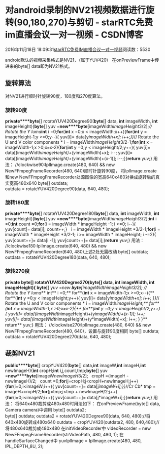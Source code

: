 # 对android录制的NV21视频数据进行旋转(90,180,270)与剪切 - starRTC免费im直播会议一对一视频 - CSDN博客
2016年11月18日 18:09:31[starRTC免费IM直播会议一对一视频](https://me.csdn.net/elesos)阅读数：5530

android默认的视频采集格式是NV21，（属于YUV420）
在onPreviewFrame中传进来的byte[] data即为NV21格式。
## 旋转算法
对NV21进行顺时针旋转90度，180度和270度算法。
### 旋转90度
**private****byte**[] rotateYUV420Degree90(**byte**[] data, **int** imageWidth, **int** imageHeight){**byte**[] yuv =**new****byte**[imageWidth*imageHeight*3/2];*// Rotate the Y luma***int** i =0;**for**(**int** x =0;x < imageWidth;x++){**for**(**int** y = imageHeight-1;y >=0;y--){
		            yuv[i]= data[y*imageWidth+x];
		            i++;}}*// Rotate the U and V color components *
		    i = imageWidth*imageHeight*3/2-1;**for**(**int** x = imageWidth-1;x >0;x=x-2){**for**(**int** y =0;y < imageHeight/2;y++){
		            yuv[i]= data[(imageWidth*imageHeight)+(y*imageWidth)+x];
		            i--;
		            yuv[i]= data[(imageWidth*imageHeight)+(y*imageWidth)+(x-1)];
		            i--;}}**return** yuv;}
用法：
//clockwise90:IplImage.create(480, 640) && new NewFFmpegFrameRecorder(480, 640)顺时针旋转90度，
将IplImage.create和new NewFFmpegFrameRecorder处源图像的宽高640x480对换成旋转后的真实宽高480x640
byte[] outdata;		
outdata = rotateYUV420Degree90(data, 640, 480);
### 旋转180度
**private****byte**[] rotateYUV420Degree180(**byte**[] data, **int** imageWidth, **int** imageHeight){**byte**[] yuv =**new****byte**[imageWidth*imageHeight*3/2];**int** i =0;**int** count =0;**for**(i = imageWidth * imageHeight -1; i >=0; i--){
				yuv[count]= data[i];
				count++;}
 
			i = imageWidth * imageHeight *3/2-1;**for**(i = imageWidth * imageHeight *3/2-1; i >= imageWidth
					* imageHeight; i -=2){
				yuv[count++]= data[i -1];
				yuv[count++]= data[i];}**return** yuv;}
用法：
//clockwise180:IplImage.create(640, 480) && new NewFFmpegFrameRecorder(640, 480)上述2处无需改动
byte[] outdata;		
outdata = rotateYUV420Degree180(data, 640, 480);
### 旋转270度
**private ****byte**[] rotateYUV420Degree270(**byte**[] data, **int** imageWidth, **int** imageHeight){**    byte**[] yuv =**new ****byte**[imageWidth*imageHeight*3/2];*    // Rotate the Y luma***    int** i =0;**    for**(**int** x = imageWidth-1;x >=0;x--){**        for**(**int** y =0;y < imageHeight;y++){		            yuv[i]= data[y*imageWidth+x];
		            i++;        }}*// Rotate the U and V color components *
	i = imageWidth*imageHeight;**    for**(**int** x = imageWidth-1;x >0;x=x-2){**        for**(**int** y =0;y < imageHeight/2;y++){
		       yuv[i]= data[(imageWidth*imageHeight)+(y*imageWidth)+(x-1)];
		         i++;
		       yuv[i]= data[(imageWidth*imageHeight)+(y*imageWidth)+x];
		            i++;        }    }**    return** yuv;}
用法：
//clockwise270:IplImage.create(480, 640) && new NewFFmpegFrameRecorder(480, 640)，设置与旋转90度相同
byte[] outdata;		
outdata = rotateYUV420Degree270(data, 640, 480);
## 裁剪NV21
**public****byte**[] cropYUV420(**byte**[] data,**int** imageW,**int** imageH,**int** newImageH){**int** cropH;**int** i,j,count,tmp;**byte**[] yuv =**new****byte**[imageW*newImageH*3/2];
 
		cropH =(imageH - newImageH)/2;
 
		count =0;**for**(j=cropH;j<cropH+newImageH;j++){**for**(i=0;i<imageW;i++){
				yuv[count++]= data[j*imageW+i];}}*//Cr Cb*
		tmp = imageH+cropH/2;**for**(j=tmp;j<tmp + newImageH/2;j++){**for**(i=0;i<imageW;i++){
				yuv[count++]= data[j*imageW+i];}}**return** yuv;}
用法：
将640x480裁剪成480x480时用法如下：
在onPreviewFrame(byte[] data, Camera camera)中调用
byte[] outdata2;	
byte[] outdata;
outdata2 = rotateYUV420Degree90(data, 640, 480);//将640x480旋转成480x640
outdata = cropYUV420(outdata2, 480, 640,480);//将480x640裁剪成480x480
在initVideoRecorder中
videoRecorder = new NewFFmpegFrameRecorder(strVideoPath, 480, 480, 1);
在handleSurfaceChanged中
yuvIplImage = IplImage.create(480, 480, IPL_DEPTH_8U, 2);
